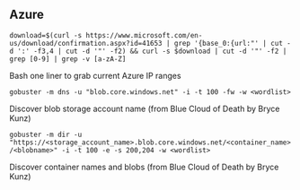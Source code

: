 ## Azure

```download=$(curl -s https://www.microsoft.com/en-us/download/confirmation.aspx?id=41653 | grep '{base_0:{url:"' | cut -d ':' -f3,4 | cut -d '"' -f2) && curl -s $download | cut -d '"' -f2 | grep [0-9] | grep -v [a-zA-Z]```

Bash one liner to grab current Azure IP ranges

```gobuster -m dns -u "blob.core.windows.net" -i -t 100 -fw -w <wordlist>```

Discover blob storage account name (from Blue Cloud of Death by Bryce Kunz)

```gobuster -m dir -u "https://<storage_account_name>.blob.core.windows.net/<container_name>/<blobname>" -i -t 100 -e -s 200,204 -w <wordlist>```

Discover container names and blobs (from Blue Cloud of Death by Bryce Kunz)
